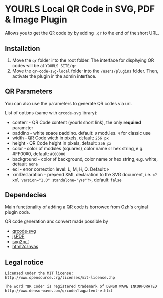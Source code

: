 # YOURLS Local QR Code in SVG, PDF &amp; Image Plugin

Allows you to get the QR code by by adding `.qr` to the end of the short URL. 

## Installation

1. Move the `qr` folder into the root folder. The interface for displaying QR codes will be at `YOURLS_SITE/qr` 
1. Move the `qr-code-svg-local` folder into the `/users/plugins` folder. Then, activate the plugin in the admin interface.


## QR Parameters

You can also use the parameters to generate QR codes via url.

List of options (same with `qrcode-svg` library):
* content - QR Code content (yourls short link), the only **required** parameter
* padding - white space padding, default: `0` modules, `4` for classic use
* width - QR Code width in pixels, default: `256 px`
* height - QR Code height in pixels, default:  `256 px`
* color - color of modules (squares), color name or hex string, e.g. #FF0000, default: `#000000`
* background - color of background, color name or hex string, e.g. white, default: `none` 
* ecl - error correction level: L, M, H, Q. Default: `М`
* xmlDeclaration - prepend XML declaration to the SVG document, i.e. `<?xml version="1.0" standalone="yes"?>`, default: `false`
<!-- * join - join modules (squares) into one shape, into the SVG path element, recommended for web and responsive use, default: false -->


## Dependecies

Main functionality of adding a QR code is borrowed from Ozh's orginal plugin code.

QR code generation and convert made possible by
* [qrcode-svg](https://github.com/papnkukn/qrcode-svg)
* [jsPDF](https://github.com/parallax/jsPDF)
* [svg2pdf](https://github.com/yWorks/svg2pdf.js)
* [html2canvas](https://html2canvas.hertzen.com/)



## Legal notice

```
Licensed under the MIT license:
http://www.opensource.org/licenses/mit-license.php

The word "QR Code" is registered trademark of DENSO WAVE INCORPORATED
http://www.denso-wave.com/qrcode/faqpatent-e.html
```